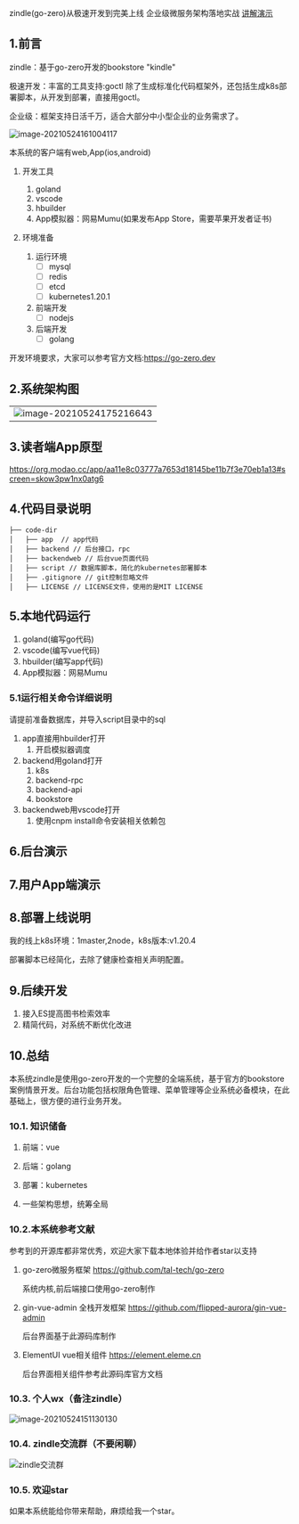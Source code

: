 zindle(go-zero)从极速开发到完美上线 企业级微服务架构落地实战 [讲解演示](https://www.bilibili.com/video/BV1Z54y1V7Ze/)



## 1.前言

zindle：基于go-zero开发的bookstore "kindle"

极速开发：丰富的工具支持:goctl 除了生成标准化代码框架外，还包括生成k8s部署脚本，从开发到部署，直接用goctl。

企业级：框架支持日活千万，适合大部分中小型企业的业务需求了。

![image-20210524161004117](https://user-images.githubusercontent.com/20268389/119350328-c5f0a000-bcd1-11eb-8ee8-56137177e1c9.png)

本系统的客户端有web,App(ios,android)

1. 开发工具
   1. goland
   2. vscode
   3. hbuilder
   4. App模拟器：网易Mumu(如果发布App Store，需要苹果开发者证书)

2. 环境准备
   1. 运行环境
      - [ ] mysql
      - [ ] redis
      - [ ] etcd
      - [ ] kubernetes1.20.1
   2. 前端开发
      - [ ] nodejs
   3. 后端开发
      - [ ] golang

开发环境要求，大家可以参考官方文档:https://go-zero.dev

## 2.系统架构图

|                                                              |
| ------------------------------------------------------------ |
| ![image-20210524175216643](https://user-images.githubusercontent.com/20268389/119350501-005a3d00-bcd2-11eb-80a7-1bc83d1dd8c8.png) |



## 3.读者端App原型

https://org.modao.cc/app/aa11e8c03777a7653d18145be11b7f3e70eb1a13#screen=skow3pw1nx0atg6



## 4.代码目录说明

```
├── code-dir
│   ├── app  // app代码
│   ├── backend // 后台接口，rpc
│   ├── backendweb // 后台vue页面代码
│   ├── script // 数据库脚本，简化的kubernetes部署脚本
│   ├── .gitignore // git控制忽略文件
│   ├── LICENSE // LICENSE文件，使用的是MIT LICENSE

```

## 5.本地代码运行

1. goland(编写go代码)
2. vscode(编写vue代码)
3. hbuilder(编写app代码)
4. App模拟器：网易Mumu

### 5.1运行相关命令详细说明

请提前准备数据库，并导入script目录中的sql

1. app直接用hbuilder打开
   1. 开启模拟器调度
2. backend用goland打开
   1. k8s
   2. backend-rpc
   3. backend-api
   4. bookstore
3. backendweb用vscode打开
   1. 使用cnpm install命令安装相关依赖包

## 6.后台演示



## 7.用户App端演示



## 8.部署上线说明

我的线上k8s环境：1master,2node，k8s版本:v1.20.4

部署脚本已经简化，去除了健康检查相关声明配置。



## 9.后续开发

1. 接入ES提高图书检索效率
2. 精简代码，对系统不断优化改进



## 10.总结

本系统zindle是使用go-zero开发的一个完整的全端系统，基于官方的bookstore案例情景开发。后台功能包括权限角色管理、菜单管理等企业系统必备模块，在此基础上，很方便的进行业务开发。

### 10.1. 知识储备

1. 前端：vue

2. 后端：golang

3. 部署：kubernetes

4. 一些架构思想，统筹全局

### 10.2.本系统参考文献

参考到的开源库都非常优秀，欢迎大家下载本地体验并给作者star以支持

1. go-zero微服务框架 https://github.com/tal-tech/go-zero
   
   系统内核,前后端接口使用go-zero制作


2. gin-vue-admin 全栈开发框架 https://github.com/flipped-aurora/gin-vue-admin

   后台界面基于此源码库制作

3. ElementUI vue相关组件 https://element.eleme.cn
   
   后台界面相关组件参考此源码库官方文档

### 10.3. 个人wx（备注zindle）
![image-20210524151130130](https://user-images.githubusercontent.com/20268389/119350257-b3766680-bcd1-11eb-8c20-56ad40a03803.png)


### 10.4. zindle交流群（不要闲聊）
![zindle交流群](https://user-images.githubusercontent.com/20268389/120781070-49748180-c55b-11eb-8607-3a6bbbd066a4.jpeg)


### 10.5. 欢迎star

如果本系统能给你带来帮助，麻烦给我一个star。

